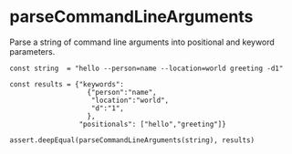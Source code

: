 # parseCommandLineArguments

Parse a string of command line arguments into positional and keyword parameters.

    const string  = "hello --person=name --location=world greeting -d1"
    
    const results = {"keywords":
                       {"person":"name",
                        "location":"world",
                        "d":"1",
                       },
                     "positionals": ["hello","greeting"]}
    
    assert.deepEqual(parseCommandLineArguments(string), results)

